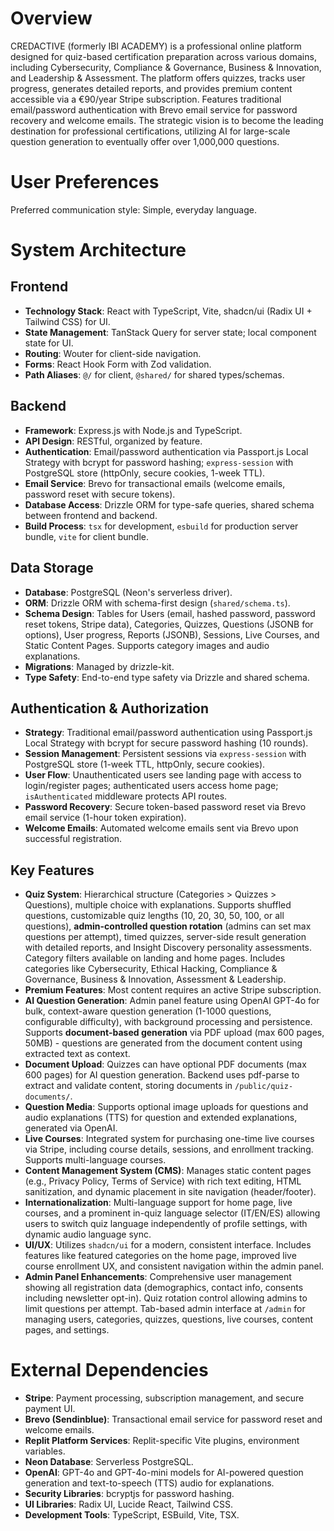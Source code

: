 # Overview

CREDACTIVE (formerly IBI ACADEMY) is a professional online platform designed for quiz-based certification preparation across various domains, including Cybersecurity, Compliance & Governance, Business & Innovation, and Leadership & Assessment. The platform offers quizzes, tracks user progress, generates detailed reports, and provides premium content accessible via a €90/year Stripe subscription. Features traditional email/password authentication with Brevo email service for password recovery and welcome emails. The strategic vision is to become the leading destination for professional certifications, utilizing AI for large-scale question generation to eventually offer over 1,000,000 questions.

# User Preferences

Preferred communication style: Simple, everyday language.

# System Architecture

## Frontend

-   **Technology Stack**: React with TypeScript, Vite, shadcn/ui (Radix UI + Tailwind CSS) for UI.
-   **State Management**: TanStack Query for server state; local component state for UI.
-   **Routing**: Wouter for client-side navigation.
-   **Forms**: React Hook Form with Zod validation.
-   **Path Aliases**: `@/` for client, `@shared/` for shared types/schemas.

## Backend

-   **Framework**: Express.js with Node.js and TypeScript.
-   **API Design**: RESTful, organized by feature.
-   **Authentication**: Email/password authentication via Passport.js Local Strategy with bcrypt for password hashing; `express-session` with PostgreSQL store (httpOnly, secure cookies, 1-week TTL).
-   **Email Service**: Brevo for transactional emails (welcome emails, password reset with secure tokens).
-   **Database Access**: Drizzle ORM for type-safe queries, shared schema between frontend and backend.
-   **Build Process**: `tsx` for development, `esbuild` for production server bundle, `vite` for client bundle.

## Data Storage

-   **Database**: PostgreSQL (Neon's serverless driver).
-   **ORM**: Drizzle ORM with schema-first design (`shared/schema.ts`).
-   **Schema Design**: Tables for Users (email, hashed password, password reset tokens, Stripe data), Categories, Quizzes, Questions (JSONB for options), User progress, Reports (JSONB), Sessions, Live Courses, and Static Content Pages. Supports category images and audio explanations.
-   **Migrations**: Managed by drizzle-kit.
-   **Type Safety**: End-to-end type safety via Drizzle and shared schema.

## Authentication & Authorization

-   **Strategy**: Traditional email/password authentication using Passport.js Local Strategy with bcrypt for secure password hashing (10 rounds).
-   **Session Management**: Persistent sessions via `express-session` with PostgreSQL store (1-week TTL, httpOnly, secure cookies).
-   **User Flow**: Unauthenticated users see landing page with access to login/register pages; authenticated users access home page; `isAuthenticated` middleware protects API routes.
-   **Password Recovery**: Secure token-based password reset via Brevo email service (1-hour token expiration).
-   **Welcome Emails**: Automated welcome emails sent via Brevo upon successful registration.

## Key Features

-   **Quiz System**: Hierarchical structure (Categories > Quizzes > Questions), multiple choice with explanations. Supports shuffled questions, customizable quiz lengths (10, 20, 30, 50, 100, or all questions), **admin-controlled question rotation** (admins can set max questions per attempt), timed quizzes, server-side result generation with detailed reports, and Insight Discovery personality assessments. Category filters available on landing and home pages. Includes categories like Cybersecurity, Ethical Hacking, Compliance & Governance, Business & Innovation, Assessment & Leadership.
-   **Premium Features**: Most content requires an active Stripe subscription.
-   **AI Question Generation**: Admin panel feature using OpenAI GPT-4o for bulk, context-aware question generation (1-1000 questions, configurable difficulty), with background processing and persistence. Supports **document-based generation** via PDF upload (max 600 pages, 50MB) - questions are generated from the document content using extracted text as context.
-   **Document Upload**: Quizzes can have optional PDF documents (max 600 pages) for AI question generation. Backend uses pdf-parse to extract and validate content, storing documents in `/public/quiz-documents/`.
-   **Question Media**: Supports optional image uploads for questions and audio explanations (TTS) for question and extended explanations, generated via OpenAI.
-   **Live Courses**: Integrated system for purchasing one-time live courses via Stripe, including course details, sessions, and enrollment tracking. Supports multi-language courses.
-   **Content Management System (CMS)**: Manages static content pages (e.g., Privacy Policy, Terms of Service) with rich text editing, HTML sanitization, and dynamic placement in site navigation (header/footer).
-   **Internationalization**: Multi-language support for home page, live courses, and a prominent in-quiz language selector (IT/EN/ES) allowing users to switch quiz language independently of profile settings, with dynamic audio language sync.
-   **UI/UX**: Utilizes `shadcn/ui` for a modern, consistent interface. Includes features like featured categories on the home page, improved live course enrollment UX, and consistent navigation within the admin panel.
-   **Admin Panel Enhancements**: Comprehensive user management showing all registration data (demographics, contact info, consents including newsletter opt-in). Quiz rotation control allowing admins to limit questions per attempt. Tab-based admin interface at `/admin` for managing users, categories, quizzes, questions, live courses, content pages, and settings.

# External Dependencies

-   **Stripe**: Payment processing, subscription management, and secure payment UI.
-   **Brevo (Sendinblue)**: Transactional email service for password reset and welcome emails.
-   **Replit Platform Services**: Replit-specific Vite plugins, environment variables.
-   **Neon Database**: Serverless PostgreSQL.
-   **OpenAI**: GPT-4o and GPT-4o-mini models for AI-powered question generation and text-to-speech (TTS) audio for explanations.
-   **Security Libraries**: bcryptjs for password hashing.
-   **UI Libraries**: Radix UI, Lucide React, Tailwind CSS.
-   **Development Tools**: TypeScript, ESBuild, Vite, TSX.